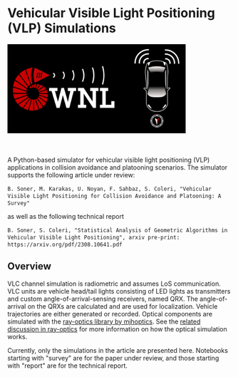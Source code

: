 # Vehicular Visible Light Positioning (VLP) Simulations 

<img src="archive/wnl_blk_github.png" alt="Drawing" width="400"/>

<br/><br/> 
A Python-based simulator for vehicular visible light positioning (VLP) applications in collision avoidance and platooning scenarios. The simulator supports the following article under review:

	B. Soner, M. Karakas, U. Noyan, F. Sahbaz, S. Coleri, "Vehicular Visible Light Positioning for Collision Avoidance and Platooning: A Survey" 

as well as the following technical report

	B. Soner, S. Coleri, "Statistical Analysis of Geometric Algorithms in Vehicular Visible Light Positioning", arxiv pre-print: https://arxiv.org/pdf/2308.10641.pdf

## Overview

VLC channel simulation is radiometric and assumes LoS communication. VLC units are vehicle head/tail lights consisting of LED lights as transmitters and custom angle-of-arrival-sensing receivers, named QRX. The angle-of-arrival on the QRXs are calculated and are used for localization. Vehicle trajectories are either generated or recorded. Optical components are simulated with the [ray-optics library by mjhoptics](https://github.com/mjhoptics/ray-optics). See the [related discussion in ray-optics](https://github.com/mjhoptics/ray-optics/discussions/45) for more information on how the optical simulation works.

Currently, only the simulations in the article are presented here. Notebooks starting with "survey" are for the paper under review, and those starting with "report" are for the technical report.